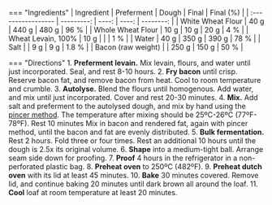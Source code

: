 === "Ingredients"
    | Ingredient         | Preferment | Dough | Final | Final (%) |
    | :----------------- | ---------: | ----: | ----: | --------: |
    | White Wheat Flour  |       40 g | 440 g | 480 g |      96 % |
    | Whole Wheat Flour  |       10 g |  10 g |  20 g |       4 % |
    | Wheat Levain, 100% |       10 g |       |       |       1 % |
    | Water              |       40 g | 350 g | 390 g |      78 % |
    | Salt               |            |   9 g |   9 g |     1.8 % |
    | Bacon (raw weight) |            | 250 g | 150 g |      50 % |

=== "Directions"
    1. **Preferment levain.** Mix levain, flours, and water until just incorporated. Seal, and rest 8-10 hours.
    2. **Fry bacon** until crisp. Reserve bacon fat, and remove bacon from heat. Cool to room temperature and crumble.
    3. **Autolyse.** Blend the flours until homogenous. Add water, and mix until just incorporated. Cover and rest 20-30 minutes.
    4. **Mix.** Add salt and preferment to the autolysed dough, and mix by hand using the [pincer method](https://www.youtube.com/watch?v=HoY7CPw0E1s). The temperature after mixing should be 25ºC-26ºC (77ºF-78ºF). Rest 10 minutes Mix in bacon and rendered fat, again with pincer method, until the bacon and fat are evenly distributed.
    5. **Bulk fermentation.** Rest 2 hours. Fold three or four times. Rest an additional 10 hours until the dough is 2.5x its original volume.
    6. **Shape** into a medium-tight ball. Arrange seam side down for proofing.
    7. **Proof** 4 hours in the refrigerator in a non-perforated plastic bag.
    8.  **Preheat oven** to 250ºC (482ºF).
    9.  **Preheat dutch oven** with its lid at least 45 minutes.
    10. **Bake** 30 minutes covered. Remove lid, and continue baking 20 minutes until dark brown all around the loaf.
    11. **Cool** loaf at room temperature at least 20 minutes.


[^forkish_flour]:
    {{ cite.forkish_flour_water_salt_yeast }} 177-9.
